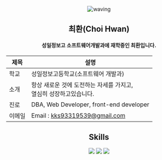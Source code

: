 <div align='center'>
  
 ![waving](https://capsule-render.vercel.app/api?type=waving&height=200&text=자바가_세상을_구한다&fontAlign=50&fontAlignY=40&color=gradient&animation=fadeIn)
  ## 최환(Choi Hwan)
   #### 성일정보고 소프트웨어개발과에 재학중인 최환입니다.
   | 제목  | 설명 |
| ---- | ---- |
| 학교 | 성일정보고등학교(소프트웨어 개발과) |
| 소개 | 항상 새로운 것에 도전하는 자세를 가지고, <br> 열심히 성장하고있습니다. |
| 진로 | DBA, Web Developer, front-end developer |
| 이메일 | Email : kks93319539@gmail.com |

## Skills
<div>
    <img src="https://img.shields.io/badge/JAVA-007396?style=for-the-badge&logo=java&logoColor=white">
    <img src="https://img.shields.io/badge/oracle-F80000?style=for-the-badge&logo=oracle&logoColor=white"/>
    <img src="https://img.shields.io/badge/HTML5-E34F26?style=for-the-badge&logo=python&logoColor=white"/>
    <br>
</div>
